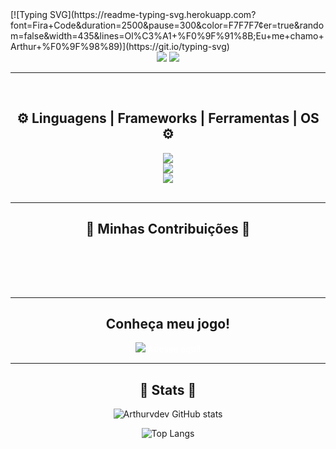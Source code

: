 <div align="cennter">
  [![Typing SVG](https://readme-typing-svg.herokuapp.com?font=Fira+Code&duration=2500&pause=300&color=F7F7F7&center=true&random=false&width=435&lines=Ol%C3%A1+%F0%9F%91%8B;Eu+me+chamo+Arthur+%F0%9F%98%89)](https://git.io/typing-svg) 
</div>




<div align="center"> 
  <a href="https://www.linkedin.com/in/arthur-vin%C3%ADcius-monteiro/" target="_blank"><img src="https://img.shields.io/badge/-LinkedIn-%230077B5?style=for-the-badge&logo=linkedin&logoColor=white" target="_blank"></a> 
  <a href="https://arthurvdev.vercel.app/" target="_blank"><img src="https://img.shields.io/badge/-Portifólio-%230077B5?style=for-the-badge&logo=linkedin&logoColor=white" target="_blank"></a> 
 
  
</div>
<hr/>
<br>
<div align="center">
<h2 align="center">⚙️ Linguagens | Frameworks | Ferramentas | OS ⚙️</h2>
    <img src="https://skillicons.dev/icons?i=js,html,css,cpp,python,flask,django,mysql" /> <br>
    <img src="https://skillicons.dev/icons?i=nodejs,electron,tauri,github,godot,discordjs,discord,vscode,vercel" /><br>
    <img src="https://skillicons.dev/icons?i=ps,linkedin,bots,replit,windows,linux,kali" /><br>
</div>

<br/>
<hr/>

<div align="center">
  <h2>🐍 Minhas Contribuições 🐍</h2>
  <br>
  


  <br/><br/>
</div>
<hr/>

<div align="center">
  <h2>Conheça meu jogo!</h2>
  <a><img src="https://github.com/user-attachments/assets/665eca98-b15a-4199-9e0c-694becf7837c" /></a>
  <a style="color: rgb(255, 255, 255);text-decoration: none;" target="_blank" href="https://gamejolt.com/games/Another_messenger/848931">Acesse aqui!</a>
</div>

<hr/>
<h2 align="center">🔋 Stats 🔋</h2>

<div align="center">
  
![Arthurvdev GitHub stats](https://github-readme-stats.vercel.app/api?username=arthurvdev&show_icons=true&theme=dracula) 

![Top Langs](https://github-readme-stats.vercel.app/api/top-langs/?username=arthurvdev&layout=compact&theme=dracula) 
  
</div>





          


